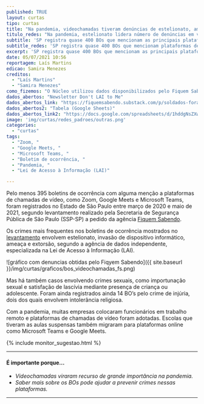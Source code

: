 ```yaml
---
published: TRUE
layout: curtas
tipo: curtas
title: "Na pandemia, videochamadas tiveram denúncias de estelionato, ameaças, extorsões e outros crimes"
titulo_redes: "Na pandemia, estelionato lidera número de denúncias em videochamadas"
subtitle: 'SP registra quase 400 BOs que mencionam as principais plataformas de chamadas de vídeo durante pandemia, segundo dados obtidos por Fiquem Sabendo'
subtitle_redes: 'SP registra quase 400 BOs que mencionam plataformas de vídeo desde março.2020'
excerpt: 'SP registra quase 400 BOs que mencionam as principais plataformas de chamadas de vídeo durante pandemia, segundo dados obtidos pelo Fiquem Sabendo'
date: 05/07/2021 10:56
reportagem: Laís Martins
edicao: Samira Menezes
creditos:
  - "Laís Martins"
  - "Samira Menezes"
como_fizemos: "O Núcleo utilizou dados disponibilizados pelo Fiquem Sabendo."
dados_abertos: "Newsletter Don't LAI to Me"
dados_abertos_link: "https://fiquemsabendo.substack.com/p/soldados-foram-detidos-por-pedir"
dados_abertos2: "Tabela (Google Sheets)"
dados_abertos_link2: "https://docs.google.com/spreadsheets/d/1hddgNsZXwEhyL7xOnxkxWFJPjUVV2x1O2AVFrHjsYzA/edit#gid=0"
image: 'img/curtas/redes_padroes/outras.png'
categories:
  - "curtas"
tags:
  - "Zoom, "
  - "Google Meets, "
  - "Microsoft Teams, "
  - "Boletim de ocorrência, "
  - "Pandemia, "
  - "Lei de Acesso à Informação (LAI)"

---
```


Pelo menos 395 boletins de ocorrência com alguma menção a plataformas de chamadas de vídeo, como Zoom, Google Meets e Microsoft Teams, foram registrados no Estado de São Paulo entre março de 2020 e maio de 2021, segundo levantamento realizado pela Secretaria de Segurança Pública de São Paulo (SSP-SP) a pedido da agência [Fiquem Sabendo](https://fiquemsabendo.substack.com/p/soldados-foram-detidos-por-pedir).

Os crimes mais frequentes nos boletins de ocorrência mostrados no [levantamento](https://docs.google.com/spreadsheets/d/1hddgNsZXwEhyL7xOnxkxWFJPjUVV2x1O2AVFrHjsYzA/edit#gid=0) envolvem estelionato, invasão de dispositivo informático, ameaça e extorsão, segundo a agência de dados independente, especializada na Lei de Acesso à Informação (LAI).

![gráfico com denuncias obtidas pelo Fiqyem Sabendo]({{ site.baseurl }}/img/curtas/graficos/bos_videochamadas_fs.png)

Mas há também casos envolvendo crimes sexuais, como importunação sexual e satisfação de lascívia mediante presença de criança ou adolescente. Foram ainda registrados ainda 14 BO’s pelo crime de injúria, dois dos quais envolvem intolerância religiosa.

Com a pandemia, muitas empresas colocaram funcionários em trabalho remoto e plataformas de chamadas de vídeo foram adotadas. Escolas que tiveram as aulas suspensas também migraram para plataformas online como Microsoft Teams e Google Meets.

{% include monitor_sugestao.html %}


---

#### É importante porque...

- *Videochamadas viraram recurso de grande importância na pandemia.*
- *Saber mais sobre os BOs pode ajudar a prevenir crimes nessas plataformas.*

---
